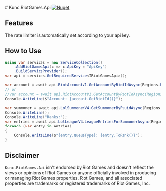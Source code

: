 ﻿﻿# Kunc.RiotGames.Api
[![Nuget](https://img.shields.io/nuget/v/Kunc.RiotGames.Api?logo=NuGet&logoColor=blue&style=flat-square)](https://www.nuget.org/packages/Kunc.RiotGames.Api)

## Features
The rate limiter is automatically set according to your api key.

## How to Use
```cs
using var services = new ServiceCollection()
    .AddRiotGamesApi(c => c.ApiKey = "ApiKey")
    .BuildServiceProvider();
var api = services.GetRequiredService<IRiotGamesApi>();

var account = await api.RiotAccountV1.GetAccountByRiotIdAsync(Regions.EUROPE, "AoshiW", "IRON");
// or
//var account = await api.RiotAccountV1.GetAccountByRiotIdAsync(Regions.EUROPE, "AoshiW#IRON");
Console.WriteLine($"Account: {account.GetRiotId()}");

var summoner = await api.LolSummonerV4.GetSummonerByPuuidAsync(Regions.EUN1, account.Puuid);
Console.WriteLine();
Console.WriteLine("Ranks:");
var entries = await api.LolLeagueV4.LeagueEntriesForSummonerAsync(Regions.EUN1, summoner.Id);
foreach (var entry in entries)
{
    Console.WriteLine($"{entry.QueueType}: {entry.ToRank()}");
}
```

## Disclaimer
`Kunc.RiotGames.Api` isn't endorsed by Riot Games and doesn't reflect the views or opinions of Riot Games or anyone officially involved in producing or managing Riot Games properties. Riot Games, and all associated properties are trademarks or registered trademarks of Riot Games, Inc.
